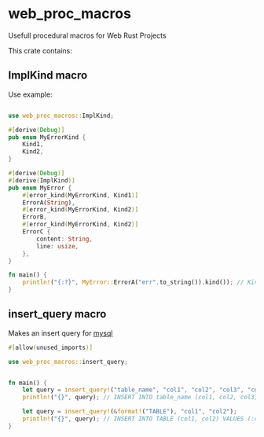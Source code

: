 # web_proc_macros
Usefull procedural macros for Web Rust Projects

This crate contains: 

## ImplKind macro
Use example: 
```rust 

use web_proc_macros::ImplKind;

#[derive(Debug)]
pub enum MyErrorKind {
    Kind1,
    Kind2,
}

#[derive(Debug)]
#[derive(ImplKind)]
pub enum MyError {
    #[error_kind(MyErrorKind, Kind1)]
    ErrorA(String),
    #[error_kind(MyErrorKind, Kind2)]
    ErrorB,
    #[error_kind(MyErrorKind, Kind2)]
    ErrorC {
        content: String,
        line: usize,
    },
}

fn main() {
    println!("{:?}", MyError::ErrorA("err".to_string()).kind()); // Kind1
}

```

## insert_query macro
Makes an insert query for [mysql](https://crates.io/crates/mysql)

```rust 
#[allow(unused_imports)]

use web_proc_macros::insert_query;


fn main() {
    let query = insert_query!("table_name", "col1", "col2", "col3", "col4");
    println!("{}", query); // INSERT INTO table_name (col1, col2, col3, col4) VALUES (:col1, :col2, :col3, :col4)

    let query = insert_query!(&format!("TABLE"), "col1", "col2");
    println!("{}", query); // INSERT INTO TABLE (col1, col2) VALUES (:col1, :col2)
}

```
